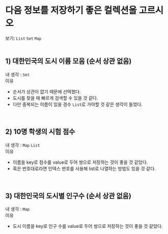 # 다음 정보를 저장하기 좋은 컬렉션을 고르시오
보기: `List`  `Set`  `Map`  
<br/>   

## 1) 대한민국의 도시 이름 모음 (순서 상관 없음)   
내 생각 : `Set`    
이유   
- 순서가 상관이 없기 때문에 선택했다.  
- 도시를 찾을 때 빠르게 검색할 수 있을 것 같다.  
- 다만 중복되는 이름이 있을 경수 `List`로 가야할 것 같은 생각이 들었다.  
<br/>

## 2) 10명 학생의 시험 점수
내 생각 : `Map` `List`  
이유   
- 이름을 key로 점수를 value로 두어 쌍으로 저장하는 것이 좋을 것 같았다.
- 혹은 번호대로라면 인덱스 번호를 사용해 list로 나열하는 방법도 있을 것 같다.
<br/>  

## 3) 대한민국의 도시별 인구수 (순서 상관 없음)
내 생각 : `Map`  
이유
- 도시 이름을 key로 인구 수를 value로 두어 쌍으로 저장하는 것이 좋을 것 같았다.
<br/>  

